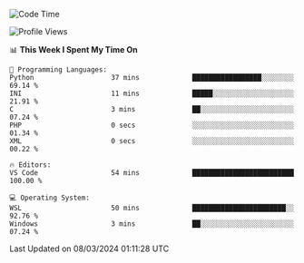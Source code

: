 <!--START_SECTION:waka-->
![Code Time](http://img.shields.io/badge/Code%20Time-587%20hrs%2019%20mins-blue)

![Profile Views](http://img.shields.io/badge/Profile%20Views-1-blue)

📊 **This Week I Spent My Time On** 

```text
💬 Programming Languages: 
Python                   37 mins             █████████████████░░░░░░░░   69.14 % 
INI                      11 mins             █████░░░░░░░░░░░░░░░░░░░░   21.91 % 
C                        3 mins              ██░░░░░░░░░░░░░░░░░░░░░░░   07.24 % 
PHP                      0 secs              ░░░░░░░░░░░░░░░░░░░░░░░░░   01.34 % 
XML                      0 secs              ░░░░░░░░░░░░░░░░░░░░░░░░░   00.22 % 

🔥 Editors: 
VS Code                  54 mins             █████████████████████████   100.00 % 

💻 Operating System: 
WSL                      50 mins             ███████████████████████░░   92.76 % 
Windows                  3 mins              ██░░░░░░░░░░░░░░░░░░░░░░░   07.24 % 
```


 Last Updated on 08/03/2024 01:11:28 UTC
<!--END_SECTION:waka-->
